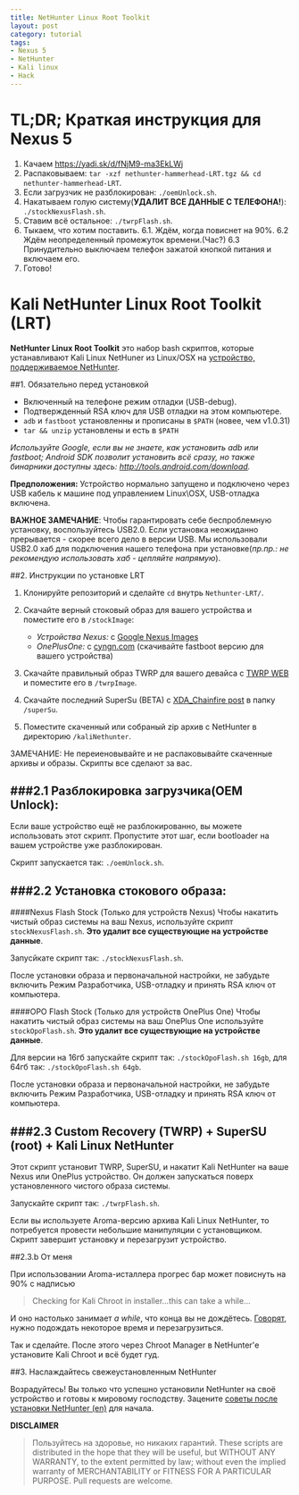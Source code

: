 ```yaml
---
title: NetHunter Linux Root Toolkit
layout: post
category: tutorial
tags:
- Nexus 5
- NetHunter
- Kali linux
- Hack
---
```


# TL;DR; Краткая инструкция для Nexus 5

1. Качаем https://yadi.sk/d/fNjM9-ma3EkLWj
2. Распаковываем: `tar -xzf nethunter-hammerhead-LRT.tgz && cd nethunter-hammerhead-LRT`.
3. Если загрузчик не разблокирован: `./oemUnlock.sh`.
4. Накатываем голую систему(**УДАЛИТ ВСЕ ДАННЫЕ С ТЕЛЕФОНА!**):  `./stockNexusFlash.sh`.
5. Ставим всё остальное: `./twrpFlash.sh`.
6. Тыкаем, что хотим поставить.
6.1. Ждём, когда повиснет на 90%.
6.2 Ждём неопределенный промежуток времени.(Час?)
6.3 Принудительно выключаем телефон зажатой кнопкой питания и включаем его.
7. Готово! 


# Kali NetHunter Linux Root Toolkit (LRT)

**NetHunter Linux Root Toolkit** это набор bash скриптов, которые устанавливают Kali Linux NetHuner из Linux/OSX на [устройство, поддерживаемое NetHunter](https://github.com/offensive-security/kali-nethunter/wiki#10-supported-devices-and-roms).

##1. Обязательно перед установкой
 - Включенный на телефоне режим отладки (USB-debug).
 - Подтвержденный RSA ключ для USB отладки на этом компьютере.
 - `adb` и `fastboot` установленны и прописаны в `$PATH` (новее, чем v1.0.31)
 - `tar && unzip` установлены и есть в `$PATH`

*Используйте Google, если вы не знаете, как установить adb или fastboot; Android SDK позволит установить всё сразу, но также бинарники доступны здесь: http://tools.android.com/download.*

**Предположения:** Устройство нормально запущено и подключено через USB кабель к машине под управлением Linux\OSX, USB-отладка включена.

**ВАЖНОЕ ЗАМЕЧАНИЕ**: Чтобы гарантировать себе беспроблемную установку, воспользуйтесь USB2.0. Если установка неожиданно прерывается - скорее всего дело в версии USB. Мы использовали USB2.0 хаб для подключения нашего телефона при установке(*пр.пр.: не рекомендую использовать хаб - цепляйте напрямую*).

##2. Инструкции по установке LRT
1. Клонируйте репозиторий и сделайте `cd` внутрь `Nethunter-LRT/`.

2. Скачайте верный стоковый образ для вашего устройства и поместите его в `/stockImage`:
    -  *Устройства Nexus:* с [Google Nexus Images](https://developers.google.com/android/nexus/images?hl=en)
    -  *OnePlusOne:* с [cyngn.com](https://cyngn.com/support) (скачивайте fastboot версию для вашего устройства)

3. Скачайте правильный образ TWRP для вашего девайса с [TWRP WEB](https://twrp.me/Devices/) и поместите его в `/twrpImage`.

4. Скачайте последний SuperSu (BETA) с [XDA_Chainfire post](https://forum.xda-developers.com/apps/supersu/2014-09-02-supersu-v2-05-t2868133) в папку `/superSu`.

5. Поместите скаченный или собраный zip архив с NetHunter в директорию `/kaliNethunter`.

ЗАМЕЧАНИЕ: Не переиеновывайте и не распаковывайте скаченные архивы и образы. Скрипты все сделают за вас.


###2.1 Разблокировка загрузчика(OEM Unlock):
--------------------
Если ваше устройство ещё не разблокированно, вы можете использовать этот скрипт. Пропустите этот шаг, если bootloader на вашем устройстве уже разблокирован.

Скрипт запускается так: `./oemUnlock.sh`.

###2.2 Установка стокового образа:
---------------------
####Nexus Flash Stock (Только для устройств Nexus)
Чтобы накатить чистый образ системы на ваш Nexus, используйте скрипт `stockNexusFlash.sh`. **Это удалит все существующие на устройстве данные**.

Запусйкате скрипт так: `./stockNexusFlash.sh`.

После установки образа и первоначальной настройки, не забудьте включить Режим Разработчика, USB-отладку и принять RSA ключ от компьютера.

####OPO Flash Stock (Только для устройств OnePlus One)
Чтобы накатить чистый образ системы на ваш OnePlus One используйте `stockOpoFlash.sh`.  **Это удалит все существующие на устройстве данные**.

Для версии на 16гб запускайте скрипт так: `./stockOpoFlash.sh 16gb`, для 64гб так: `./stockOpoFlash.sh 64gb`.

После установки образа и первоначальной настройки, не забудьте включить Режим Разработчика, USB-отладку и принять RSA ключ от компьютера.


###2.3 Custom Recovery (TWRP) + SuperSU (root) + Kali Linux NetHunter
--------------------
Этот скрипт установит TWRP, SuperSU, и накатит Kali NetHunter на ваше Nexus или OnePlus устройство. Он должен запускаться поверх установленного чистого образа системы.

Запускайте скрипт так: `./twrpFlash.sh`.

Если вы используете Aroma-версию архива Kali Linux NetHunter, то потребуется провести небольшие манипуляции с установщиком. Скрипт завершит установку и перезагрузит устройство.

##2.3.b От меня

При использовании Aroma-исталлера прогрес бар может повиснуть на 90% с надписью

> Checking for Kali Chroot in installer...this can take a while...

И оно настолько занимает *a while*, что конца вы не дождётесь. [Говорят](https://github.com/offensive-security/nethunter-LRT/issues/6), нужно подождать некоторое время и перезагрузиться.

Так и сделайте. После этого через Chroot Manager в NetHunter'е установите Kali Chroot и всё будет гуд.

##3. Наслаждайтесь свежеустановленным NetHunter

Возрадуйтесь! Вы только что успешно установили NetHunter на своё устройство и готовы к мировому господству. Зацените [советы после установки NetHunter (en)](https://github.com/offensive-security/kali-nethunter/wiki#50-post-installation-setup) для начала.

**DISCLAIMER**

> Пользуйтесь на здоровье, но никаких гарантий. These scripts are distributed in the hope that they will be useful, but WITHOUT ANY WARRANTY, to the extent permitted by law; without even the implied warranty of MERCHANTABILITY or FITNESS FOR A PARTICULAR PURPOSE. Pull requests are welcome.